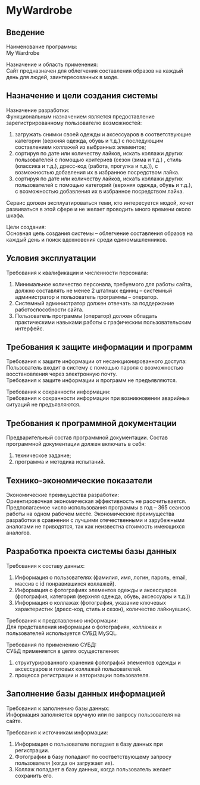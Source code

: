 # MyWardrobe
## Введение
Наименование программы:<br>
My Wardrobe<br>

Назначение и область применения:<br>
Сайт предназначен для облегчения составления образов на каждый день для людей, заинтересованных в моде. 
## Назначение и цели создания системы
Назначение разработки:<br> 
Функциональным назначением является предоставление зарегистрированному пользователю возможностей:<br>
1.	загружать снимки своей одежды и аксессуаров в соответствующие категории (верхняя одежда, обувь и т.д.) с последующим составлением коллажей из выбранных элементов;
2.	сортируя по дате или количеству лайков, искать коллажи других пользователей с помощью критериев (сезон (зима и т.д.) , стиль (классика и т.д.), дресс-код (работа, прогулка и т.д.)), с возможностью добавления их в избранное        посредством лайка.
3.  сортируя по дате или количеству лайков, искать коллажи других пользователей с помощью категорий (верхняя одежда, обувь и т.д.), с возможностью добавления их в избранное        посредством лайка.<br>

Сервис должен эксплуатироваться теми, кто интересуется модой, хочет развиваться в этой сфере и не желает проводить много времени около шкафа.<br>

Цели создания:<br>
Основная цель создания системы – облегчение составления образов на каждый день и поиск вдохновения среди единомышленников.
## Условия эксплуатации
Требования к квалификации и численности персонала:<br>
1.  Минимальное количество персонала, требуемого для работы сайта, должно составлять не менее 2 штатных единиц – системный администратор и пользователь программы – оператор.
2.  Системный администратор должен отвечать за поддержание работоспособности сайта.
3.  Пользователь программы (оператор) должен обладать практическими навыками работы с графическим пользовательским интерфейс.
## Требования к защите информации и программ
Требования к защите информации от несанкционированного доступа:<br>
Пользователь входит в систему с помощью пароля с возможностью восстановления через электронную почту.<br>
Требования к защите информации и программ не предъявляются.<br>

Требования к сохранности информации:<br>
Требования к сохранности информации при возникновении аварийных ситуаций не предъявляются.
## Требования к программной документации
Предварительный состав программной документации. Состав программной документации должен включать в себя:<br>
1.	техническое задание;
2.	программа и методика испытаний.
## Технико-экономические показатели
Экономические преимущества разработки:<br>
Ориентировочная экономическая эффективность не рассчитывается. Предполагаемое число использования программы в год – 365 сеансов работы на одном рабочем месте.   Экономические преимущества разработки в сравнении с лучшими отечественными и зарубежными аналогами не приводятся, так как неизвестна стоимость имеющихся аналогов.
## Разработка проекта системы базы данных
Требования к составу данных:<br>
1.	Информация о пользователях (фамилия, имя, логин, пароль, email, массив с id понравившихся коллажей).
2.	Информация о фотографиях элементов одежды и аксессуаров (фотография, категория (верхняя одежда, обувь, аксессуары и т.д.))
3.	Информация о коллажах (фотография, указание ключевых характеристик (дресс-код, стиль и сезон), количество лайкнувших).

Требования к представлению информации:<br>
Для представления информации о фотографиях, коллажах и пользователей используется СУБД MySQL.<br>

Требования по применению СУБД:<br>
СУБД применяется в целях осуществления:<br>
1.	структурированного хранения фотографий элементов одежды и аксессуаров и готовых коллажей пользователей.
2.	процесса регистрации и авторизации пользователя.
## Заполнение базы данных информацией
Требования к заполнению базы данных:<br>
Информация заполняется вручную или по запросу пользователя на сайте.<br>

Требования к источникам информации:<br>
1.	Информация о пользователе попадает в базу данных при регистрации.
2.	Фотографии в базу попадают по соответствующему запросу пользователя (когда он загружает их).
3.	Коллаж попадает в базу данных, когда пользователь желает сохранить его. 
